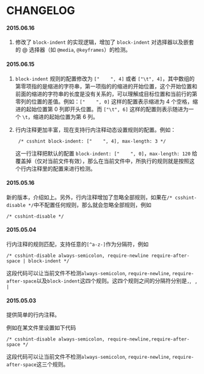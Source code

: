 CHANGELOG
===

#### 2015.06.16

1. 修改了 `block-indent` 的实现逻辑，增加了 `block-indent` 对选择器以及嵌套的 @ 选择器（如 `@media`, `@keyframes`）的检测。

#### 2015.06.15 

1. `block-indent` 规则的配置修改为 `["    ", 4]` 或者 `["\t", 4]`，其中数组的第零项指的是缩进的字符串，第一项指的的缩进的开始位置，这个开始位置和前面的缩进的字符串的长度是没有关系的，可以理解成目标位置和当前行的第零列的位置的差值。例如：`["    ", 0]` 这样的配置表示缩进为 4 个空格，缩进的起始位置第 0 列即开头位置。而 `["\t", 6]` 这样的配置则表示随进为一个 `\t`，缩进的起始位置为第 6 列。
2. 行内注释更加丰富，现在支持行内注释动态设置规则的配置。例如：
    
        /* csshint block-indent: ["    ", 4], max-length: 3 */
    
    这一行注释把默认的配置 `block-indent: ["    ", 0]`，`max-length: 120` 给覆盖掉（仅对当前文件有效），那么在当前文件中，所执行的规则就是按照这个行内注释里的配置来进行检测。

#### 2015.05.16 

新的版本，介绍如上。另外，行内注释增加了忽略全部规则，如果在`/* csshint-disable */`中不配置任何规则，那么就会忽略全部规则，例如

    /* csshint-disable */

#### 2015.05.04 

行内注释的规则匹配，支持任意的`[^a-z-]`作为分隔符，例如

    /* csshint-disable always-semicolon, require-newline require-after-space | block-indent */

这段代码可以让当前文件不检测`always-semicolon`, `require-newline`, `require-after-space`以及`block-indent`这四个规则。这四个规则之间的分隔符分别是`,`, ` `, `|`

#### 2015.05.03 

提供简单的行内注释。

例如在某文件里设置如下代码

    /* csshint-disable always-semicolon, require-newline,require-after-space */

这段代码可以让当前文件不检测`always-semicolon`, `require-newline`, `require-after-space`这三个规则。

